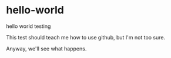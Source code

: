 # hello-world
hello world testing

This test should teach me how to use github, but I'm not too sure.

Anyway, we'll see what happens.

